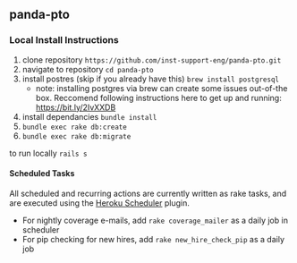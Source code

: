 ## panda-pto

### Local Install Instructions

1. clone repository `https://github.com/inst-support-eng/panda-pto.git`
1. navigate to repository `cd panda-pto`
1. install postres (skip if you already have this) `brew install postgresql`
    - note: installing postgres via brew can create some issues out-of-the box. Reccomend following instructions here to get up and running: https://bit.ly/2IvXXDB
1. install dependancies `bundle install`
1. `bundle exec rake db:create`
1. `bundle exec rake db:migrate`

to run locally `rails s`

#### Scheduled Tasks
All scheduled and recurring actions are currently written as rake tasks, and are executed using the [Heroku Scheduler](https://devcenter.heroku.com/articles/scheduler) plugin. 
- For nightly coverage e-mails, add `rake coverage_mailer` as a daily job in scheduler 
- For pip checking for new hires, add  `rake new_hire_check_pip` as a daily job 
